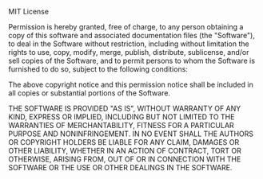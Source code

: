 <!-- markdownlint-disable MD001 MD012 MD033 MD041 MD045 -->
<!-- markdownlint-configure-file { "line-length": { "line_length": 300 } } -->
<!-- markdownlint-configure-file { "hr-style": { "style": "---------------", } } -->
<!-- markdownlint-configure-file { "blanks-around-headings": { "lines_above": 2, "lines_below": 0, } } -->
<!-- see [Markdownlint Documentation](https://docs.superoffice.com/contribute/markdown-guide/markdownlint.html) -->

MIT License

Permission is hereby granted, free of charge, to any person obtaining a copy
of this software and associated documentation files (the "Software"), to deal
in the Software without restriction, including without limitation the rights
to use, copy, modify, merge, publish, distribute, sublicense, and/or sell
copies of the Software, and to permit persons to whom the Software is
furnished to do so, subject to the following conditions:

The above copyright notice and this permission notice shall be included in all
copies or substantial portions of the Software.

THE SOFTWARE IS PROVIDED "AS IS", WITHOUT WARRANTY OF ANY KIND, EXPRESS OR
IMPLIED, INCLUDING BUT NOT LIMITED TO THE WARRANTIES OF MERCHANTABILITY,
FITNESS FOR A PARTICULAR PURPOSE AND NONINFRINGEMENT. IN NO EVENT SHALL THE
AUTHORS OR COPYRIGHT HOLDERS BE LIABLE FOR ANY CLAIM, DAMAGES OR OTHER
LIABILITY, WHETHER IN AN ACTION OF CONTRACT, TORT OR OTHERWISE, ARISING FROM,
OUT OF OR IN CONNECTION WITH THE SOFTWARE OR THE USE OR OTHER DEALINGS IN THE
SOFTWARE.
